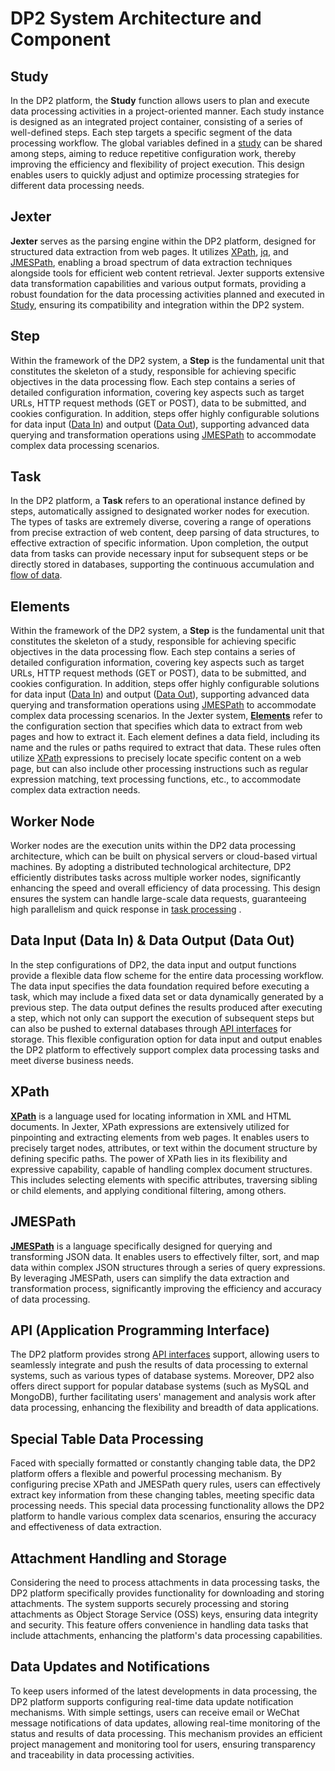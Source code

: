 # DP2 System Architecture and Component

## Study

In the DP2 platform, the **Study** function allows users to plan and execute data processing activities in a project-oriented manner. Each study instance is designed as an integrated project container, consisting of a series of well-defined steps. Each step targets a specific segment of the data processing workflow. The global variables defined in a [study](https://github.com/HzaCode/DP2-for-Beginners/blob/main/Study%EF%BC%9Acategory_step.md)
can be shared among steps, aiming to reduce repetitive configuration work, thereby improving the efficiency and flexibility of project execution. This design enables users to quickly adjust and optimize processing strategies for different data processing needs.

## Jexter

**Jexter** serves as the parsing engine within the DP2 platform, designed for structured data extraction from web pages. It utilizes [XPath](XPath%20for%20DP2.md), [jq](jq%20and%20JMESPath%20in%20DP2.md), and [JMESPath](jq%20and%20JMESPath%20in%20DP2.md), enabling a broad spectrum of data extraction techniques alongside tools for efficient web content retrieval. Jexter supports extensive data transformation capabilities and various output formats, providing a robust foundation for the data processing activities planned and executed in [Study](Study:list_step.md), ensuring its compatibility and integration within the DP2 system.

## Step

Within the framework of the DP2 system, a **Step** is the fundamental unit that constitutes the skeleton of a study, responsible for achieving specific objectives in the data processing flow. Each step contains a series of detailed configuration information, covering key aspects such as target URLs, HTTP request methods (GET or POST), data to be submitted, and cookies configuration. In addition, steps offer highly configurable solutions for data input ([Data In](Understanding%20Data%20Flow%20and%20Task%20Management.md)) and output ([Data Out](Understanding%20Data%20Flow%20and%20Task%20Management.md)), supporting advanced data querying and transformation operations using [JMESPath](jq%20and%20JMESPath%20in%20DP2.md) to accommodate complex data processing scenarios.

## Task

In the DP2 platform, a **Task** refers to an operational instance defined by steps, automatically assigned to designated worker nodes for execution. The types of tasks are extremely diverse, covering a range of operations from precise extraction of web content, deep parsing of data structures, to effective extraction of specific information. Upon completion, the output data from tasks can provide necessary input for subsequent steps or be directly stored in databases, supporting the continuous accumulation and [flow of data](Understanding%20Data%20Flow%20and%20Task%20Management.md).

## Elements

Within the framework of the DP2 system, a **Step** is the fundamental unit that constitutes the skeleton of a study, responsible for achieving specific objectives in the data processing flow. Each step contains a series of detailed configuration information, covering key aspects such as target URLs, HTTP request methods (GET or POST), data to be submitted, and cookies configuration. In addition, steps offer highly configurable solutions for data input ([Data In](Understanding%20Data%20Flow%20and%20Task%20Management.md)) and output ([Data Out](Understanding%20Data%20Flow%20and%20Task%20Management.md)), supporting advanced data querying and transformation operations using [JMESPath](jq%20and%20JMESPath%20in%20DP2.md) to accommodate complex data processing scenarios.
In the Jexter system, **[Elements](https://github.com/HzaCode/DP2-for-Beginners/blob/main/Simplifying%20Data%20Extraction%20with%20Jexter%20III.md)** refer to the configuration section that specifies which data to extract from web pages and how to extract it. Each element defines a data field, including its name and the rules or paths required to extract that data. These rules often utilize [XPath](XPath%20for%20DP2.md) expressions to precisely locate specific content on a web page, but can also include other processing instructions such as regular expression matching, text processing functions, etc., to accommodate complex data extraction needs.

## Worker Node

Worker nodes are the execution units within the DP2 data processing architecture, which can be built on physical servers or cloud-based virtual machines. By adopting a distributed technological architecture, DP2 efficiently distributes tasks across multiple worker nodes, significantly enhancing the speed and overall efficiency of data processing. This design ensures the system can handle large-scale data requests, guaranteeing high parallelism and quick response in [task processing](https://github.com/HzaCode/DP2-for-Beginners/blob/main/Understanding%20Data%20Flow%20and%20Task%20Management.md)
.

## Data Input (Data In) & Data Output (Data Out)

In the step configurations of DP2, the data input and output functions provide a flexible data flow scheme for the entire data processing workflow. The data input specifies the data foundation required before executing a task, which may include a fixed data set or data dynamically generated by a previous step. The data output defines the results produced after executing a step, which not only can support the execution of subsequent steps but can also be pushed to external databases through [API interfaces](API%20Configuration%20Guide%20in%20DP2.md) for storage. This flexible configuration option for data input and output enables the DP2 platform to effectively support complex data processing tasks and meet diverse business needs.

## XPath

**[XPath](XPath%20for%20DP2.md)** is a language used for locating information in XML and HTML documents. In Jexter, XPath expressions are extensively utilized for pinpointing and extracting elements from web pages. It enables users to precisely target nodes, attributes, or text within the document structure by defining specific paths. The power of XPath lies in its flexibility and expressive capability, capable of handling complex document structures. This includes selecting elements with specific attributes, traversing sibling or child elements, and applying conditional filtering, among others.

## JMESPath

**[JMESPath](jq%20and%20JMESPath%20in%20DP2.md)** is a language specifically designed for querying and transforming JSON data. It enables users to effectively filter, sort, and map data within complex JSON structures through a series of query expressions. By leveraging JMESPath, users can simplify the data extraction and transformation process, significantly improving the efficiency and accuracy of data processing.

## API (Application Programming Interface)

The DP2 platform provides strong [API interfaces](API%20Configuration%20Guide%20in%20DP2.md) support, allowing users to seamlessly integrate and push the results of data processing to external systems, such as various types of database systems. Moreover, DP2 also offers direct support for popular database systems (such as MySQL and MongoDB), further facilitating users' management and analysis work after data processing, enhancing the flexibility and breadth of data applications.



## Special Table Data Processing

Faced with specially formatted or constantly changing table data, the DP2 platform offers a flexible and powerful processing mechanism. By configuring precise XPath and JMESPath query rules, users can effectively extract key information from these changing tables, meeting specific data processing needs. This special data processing functionality allows the DP2 platform to handle various complex data scenarios, ensuring the accuracy and effectiveness of data extraction.

## Attachment Handling and Storage

Considering the need to process attachments in data processing tasks, the DP2 platform specifically provides functionality for downloading and storing attachments. The system supports securely processing and storing attachments as Object Storage Service (OSS) keys, ensuring data integrity and security. This feature offers convenience in handling data tasks that include attachments, enhancing the platform's data processing capabilities.

## Data Updates and Notifications

To keep users informed of the latest developments in data processing, the DP2 platform supports configuring real-time data update notification mechanisms. With simple settings, users can receive email or WeChat message notifications of data updates, allowing real-time monitoring of the status and results of data processing. This mechanism provides an efficient project management and monitoring tool for users, ensuring transparency and traceability in data processing activities.


